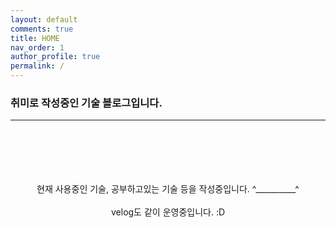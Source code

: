 ```yaml
---
layout: default
comments: true
title: HOME
nav_order: 1
author_profile: true
permalink: /
---
```

      
### 취미로 작성중인 기술 블로그입니다.
***  
<br>
<br>
<br>
<br>
<br>  

<center> 현재 사용중인 기술, 공부하고있는 기술 등을 작성중입니다.  ^__________^ </center>
<br/>
<center>velog도 같이 운영중입니다. :D</center> <https://velog.io/@sss5793> 

<br/>
<br/>
<br/>
<br/>
<br/>
